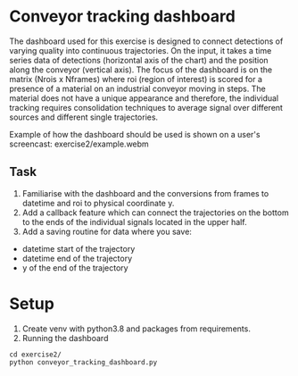 # Conveyor tracking dashboard

The dashboard used for this exercise is designed to connect detections of varying quality into continuous trajectories. On the input, it takes a time series data of detections (horizontal axis of the chart) and the position along the conveyor (vertical axis). The focus of the dashboard is on the matrix (Nrois x Nframes) where roi (region of interest) is scored for a presence of a material on an industrial conveyor moving in steps. The material does not have a unique appearance and therefore, the individual tracking requires consolidation techniques to average signal over different sources and different single trajectories. 

Example of how the dashboard should be used is shown on a user's screencast: exercise2/example.webm

## Task 

1. Familiarise with the dashboard and the conversions from frames to datetime and roi to physical coordinate y. 
2. Add a callback feature which can connect the trajectories on the bottom to the ends of the individual signals located in the upper half. 
3. Add a saving routine for data where you save: 
 - datetime start of the trajectory
 - datetime end of the trajectory
 - y of the end of the trajectory

# Setup 
1. Create venv with python3.8 and packages from requirements. 
2. Running the dashboard 
```
cd exercise2/
python conveyor_tracking_dashboard.py
```
